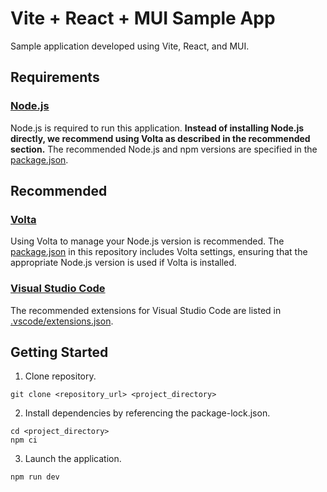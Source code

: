 # Vite + React + MUI Sample App

Sample application developed using Vite, React, and MUI.  

## Requirements

### [Node.js](https://nodejs.org/)

Node.js is required to run this application. **Instead of installing Node.js directly, we recommend using Volta as described in the recommended section.** The recommended Node.js and npm versions are specified in the [package.json](./package.json).

## Recommended

### [Volta](https://volta.sh/)

Using Volta to manage your Node.js version is recommended. The [package.json](./package.json) in this repository includes Volta settings, ensuring that the appropriate Node.js version is used if Volta is installed.

### [Visual Studio Code](https://code.visualstudio.com/)

The recommended extensions for Visual Studio Code are listed in [.vscode/extensions.json](.vscode/extensions.json).

## Getting Started

1. Clone repository.

```
git clone <repository_url> <project_directory>
```

2. Install dependencies by referencing the package-lock.json.

```
cd <project_directory>
npm ci
```

3. Launch the application.

```
npm run dev
```
